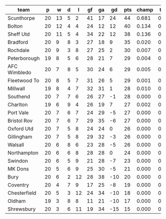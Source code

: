 |     team     | p  | w  | d | l  | gf | ga | gd  | pts | champ | top2  | top3  | top4  |  5-7  | bot4  | bot3  | bot2  |
|--------------|----|----|---|----|----|----|-----|-----|-------|-------|-------|-------|-------|-------|-------|-------|
| Scunthorpe   | 20 | 13 | 5 |  2 | 41 | 17 |  24 |  44 | 0.681 | 0.874 | 0.952 | 0.980 | 0.017 | 0.000 | 0.000 | 0.000|
| Bolton       | 20 | 12 | 4 |  4 | 24 | 12 |  12 |  40 | 0.134 | 0.422 | 0.661 | 0.795 | 0.157 | 0.000 | 0.000 | 0.000|
| Sheff Utd    | 20 | 11 | 5 |  4 | 34 | 22 |  12 |  38 | 0.136 | 0.435 | 0.661 | 0.793 | 0.157 | 0.000 | 0.000 | 0.000|
| Bradford     | 20 |  9 | 8 |  3 | 27 | 18 |   9 |  35 | 0.020 | 0.093 | 0.207 | 0.367 | 0.345 | 0.001 | 0.000 | 0.000|
| Rochdale     | 20 |  9 | 3 |  8 | 27 | 25 |   2 |  30 | 0.007 | 0.033 | 0.088 | 0.179 | 0.319 | 0.002 | 0.001 | 0.000|
| Peterborough | 19 |  8 | 5 |  6 | 28 | 21 |   7 |  29 | 0.004 | 0.028 | 0.084 | 0.168 | 0.299 | 0.003 | 0.001 | 0.000|
| AFC Wimbledo | 20 |  7 | 8 |  5 | 30 | 24 |   6 |  29 | 0.005 | 0.037 | 0.106 | 0.206 | 0.320 | 0.002 | 0.001 | 0.000|
| Fleetwood To | 20 |  8 | 5 |  7 | 31 | 26 |   5 |  29 | 0.001 | 0.009 | 0.030 | 0.070 | 0.199 | 0.014 | 0.006 | 0.002|
| Millwall     | 19 |  8 | 4 |  7 | 32 | 31 |   1 |  28 | 0.010 | 0.047 | 0.124 | 0.228 | 0.336 | 0.003 | 0.001 | 0.000|
| Southend     | 20 |  7 | 7 |  6 | 26 | 27 |  -1 |  28 | 0.000 | 0.002 | 0.008 | 0.021 | 0.095 | 0.051 | 0.026 | 0.010|
| Charlton     | 19 |  6 | 9 |  4 | 26 | 19 |   7 |  27 | 0.002 | 0.013 | 0.040 | 0.088 | 0.225 | 0.011 | 0.005 | 0.002|
| Port Vale    | 20 |  7 | 6 |  7 | 24 | 29 |  -5 |  27 | 0.000 | 0.002 | 0.008 | 0.020 | 0.091 | 0.051 | 0.025 | 0.010|
| Bristol Rov  | 20 |  7 | 6 |  7 | 29 | 35 |  -6 |  27 | 0.000 | 0.001 | 0.006 | 0.019 | 0.088 | 0.059 | 0.032 | 0.012|
| Oxford Utd   | 20 |  7 | 5 |  8 | 24 | 24 |   0 |  26 | 0.000 | 0.003 | 0.010 | 0.024 | 0.108 | 0.039 | 0.018 | 0.007|
| Gillingham   | 20 |  7 | 5 |  8 | 29 | 32 |  -3 |  26 | 0.000 | 0.002 | 0.006 | 0.019 | 0.087 | 0.059 | 0.030 | 0.012|
| Walsall      | 20 |  6 | 8 |  6 | 23 | 28 |  -5 |  26 | 0.000 | 0.001 | 0.003 | 0.011 | 0.057 | 0.088 | 0.050 | 0.021|
| Northampton  | 20 |  6 | 6 |  8 | 28 | 28 |   0 |  24 | 0.000 | 0.001 | 0.004 | 0.010 | 0.058 | 0.084 | 0.047 | 0.022|
| Swindon      | 20 |  6 | 5 |  9 | 21 | 28 |  -7 |  23 | 0.000 | 0.000 | 0.001 | 0.001 | 0.012 | 0.287 | 0.185 | 0.098|
| MK Dons      | 20 |  5 | 6 |  9 | 25 | 30 |  -5 |  21 | 0.000 | 0.000 | 0.001 | 0.001 | 0.019 | 0.236 | 0.151 | 0.077|
| Bury         | 20 |  6 | 2 | 12 | 28 | 38 | -10 |  20 | 0.000 | 0.000 | 0.000 | 0.000 | 0.005 | 0.411 | 0.286 | 0.169|
| Coventry     | 20 |  4 | 7 |  9 | 17 | 25 |  -8 |  19 | 0.000 | 0.000 | 0.000 | 0.000 | 0.003 | 0.510 | 0.375 | 0.233|
| Chesterfield | 20 |  5 | 3 | 12 | 24 | 34 | -10 |  18 | 0.000 | 0.000 | 0.000 | 0.000 | 0.001 | 0.714 | 0.590 | 0.426|
| Oldham       | 19 |  3 | 8 |  8 | 11 | 21 | -10 |  17 | 0.000 | 0.000 | 0.000 | 0.001 | 0.003 | 0.524 | 0.395 | 0.253|
| Shrewsbury   | 20 |  3 | 6 | 11 | 19 | 34 | -15 |  15 | 0.000 | 0.000 | 0.000 | 0.000 | 0.000 | 0.853 | 0.775 | 0.645|
